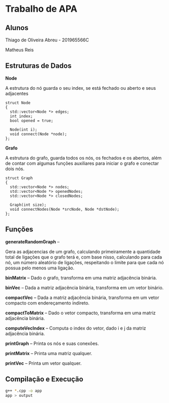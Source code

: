 # Trabalho de APA

## Alunos
Thiago de Oliveira Abreu - 201965566C

Matheus Reis

## Estruturas de Dados

**Node**

A estrutura do nó guarda o seu index, se está fechado ou aberto e seus adjacentes

```
struct Node
{
  std::vector<Node *> edges;
  int index;
  bool opened = true;

  Node(int i);
  void connect(Node *node);
};
```

**Grafo**

A estrutura do grafo, guarda todos os nós, os fechados e os abertos, além de contar com algumas funções auxiliares para iniciar o grafo e conectar dois nós.

```
struct Graph
{
  std::vector<Node *> nodes;
  std::vector<Node *> openedNodes;
  std::vector<Node *> closedNodes;

  Graph(int size);
  void connectNodes(Node *srcNode, Node *dstNode);
};
```

## Funções

**generateRandomGraph** –

Gera as adjacencias de um grafo, calculando primeiramente a quantidade total de ligações que o grafo terá e, com base nisso, calculando para cada nó, um número aleatório de ligações, respeitando o limite para que cada nó possua pelo menos uma ligação.


**binMatrix** – Dado o grafo, transforma em uma matriz adjacência binária.

**binVec** – Dada a matriz adjacência binária, transforma em um vetor binário.

**compactVec** – Dada a matriz adjacência binária, transforma em um vetor compacto com endereçamento indireto.

**compactToMatrix** – Dado o vetor compacto, transforma em uma matriz adjacência binária.

**computeVecIndex** – Computa o index do vetor, dado i e j da matriz adjacência binária.

**printGraph** – Printa os nós e suas conexões.

**printMatrix** – Printa uma matriz qualquer.

**printVec** – Printa um vetor qualquer.

## Compilação e Execução

```bash
g++ *.cpp -o app
app > output
```